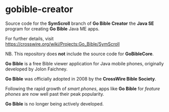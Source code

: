 # gobible-creator

Source code for the **SymScroll** branch of **Go Bible Creator** the **Java SE** program for creating **Go Bible** Java ME apps.

For further details, visit https://crosswire.org/wiki/Projects:Go_Bible/SymScroll

NB. This repository does **not** include the source code for **GoBibleCore**.

**Go Bible** is a free Bible viewer application for Java mobile phones, originally developed by Jolon Faichney.

**Go Bible** was officially adopted in 2008 by the **CrossWire Bible Society**.

Following the rapid growth of _smart phones_, apps like **Go Bible** for _feature phones_ are now well past their peak popularity.

**Go Bible** is no longer being actively developed. 
